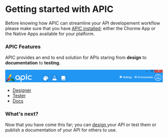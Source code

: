 # Getting started with APIC

Before knowing how APIC can streamline your API developement workflow please make sure that you have [APIC installed](/installing-apic.md); either the Chorme App or the Native Apps available for your platform.

### APIC Features

APIC provides an end to end solution for APIs staring from **design** to **documentation** to **testing.**

![](/assets/apic-navbar.PNG)

* [Designer](/designer.md)
* [Tester](/tester.md)
* [Docs](/docs.md)

### What's next?

Now that you have come this far; you can [design ](/designer.md)your API or test them or publish a documentation of your API for others to use.

